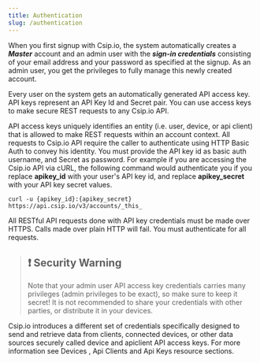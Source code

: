 ```yaml
---
title: Authentication
slug: /authentication
---
```


When you first signup with Csip.io, the system automatically creates a ***Master*** account and an admin user with the ***sign-in credentials*** consisting of your email address and your password as specified at the signup. As an admin user, you get the privileges to fully manage this newly created account.

Every user on the system gets an automatically generated API access key. API keys represent an API Key Id and Secret pair. You can use access keys to make secure REST requests to any Csip.io API.

API access keys uniquely identifies an entity (i.e. user, device, or api client) that is allowed to make REST requests within an account context. All requests to Csip.io API require the caller to authenticate using HTTP Basic Auth to convey his identity. You must provide the API key id as basic auth username, and Secret as password. For example if you are accessing the Csip.io API via cURL, the following command would authenticate you if you replace **apikey_id** with your user's API key id, and replace **apikey_secret** with your API key secret values.

```
curl -u {apikey_id}:{apikey_secret} https://api.csip.io/v3/accounts/_this_
```

All RESTful API requests done with API key credentials must be made over HTTPS. Calls made over plain HTTP will fail. You must authenticate for all requests.

> ## ❗️ Security Warning
> Note that your admin user API access key credentials carries many privileges (admin privileges to be exact), so make sure to keep it secret! It is not recommended to share your credentials with other parties, or distribute it in your devices.

Csip.io introduces a different set of credentials specifically designed to send and retrieve data from clients, connected devices, or other data sources securely called device and apiclient API access keys. For more information see Devices , Api Clients and Api Keys resource sections.